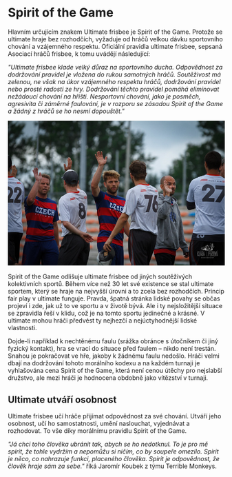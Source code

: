# Spirit of the Game

Hlavním určujícím znakem Ultimate frisbee je Spirit of the Game. Protože se ultimate hraje bez rozhodčích, vyžaduje od hráčů velkou dávku sportovního chování a vzájemného respektu. Oficiální pravidla ultimate frisbee, sepsaná Asociací hráčů frisbee, k tomu uvádějí následující:

*"Ultimate frisbee klade velký důraz na sportovního ducha. Odpovědnost za dodržování pravidel je vložena do rukou samotných hráčů. Soutěživost má zelenou, ne však na úkor vzájemného respektu hráčů, dodržování pravidel nebo prosté radosti ze hry. Dodržování těchto pravidel pomáhá eliminovat nežádoucí chování na hřišti. Nesportovní chování, jako je posměch, agresivita či záměrné faulování, je v rozporu se zásadou Spirit of the Game a žádný z hráčů se ho nesmí dopouštět."*

![](assets/img/pages/ultimate/2019_windmill_spirit.jpg)

Spirit of the Game odlišuje ultimate frisbee od jiných soutěživých kolektivních sportů. Během více než 30 let své existence se stal ultimate sportem, který se hraje na nejvyšší úrovni a to zcela bez rozhodčích. Princip fair play v ultimate funguje. Pravda, špatná stránka lidské povahy se občas projeví i zde, jak už to ve sportu a v životě bývá. Ale i ty nejsložitější situace se zpravidla řeší v klidu, což je na tomto sportu jedinečné a krásné. V ultimate mohou hráči předvést ty nejhezčí a nejúctyhodnější lidské vlastnosti.

Dojde-li například k nechtěnému faulu (srážka obránce s útočníkem či jiný fyzický kontakt), hra se vrací do situace před faulem – nikdo není trestán. Snahou je pokračovat ve hře, jakoby k žádnému faulu nedošlo. Hráči velmi dbají na dodržování tohoto morálního kodexu a na každém turnaji je vyhlašována cena Spirit of the Game, která není cenou útěchy pro nejslabší družstvo, ale mezi hráči je hodnocena obdobně jako vítězství v turnaji.

## Ultimate utváří osobnost

Ultimate frisbee učí hráče přijímat odpovědnost za své chování. Utváří jeho osobnost, učí ho samostatnosti, umění naslouchat, vyjednávat a rozhodovat. To vše díky morálnímu pravidlu Spirit of the Game.

*"Já chci toho člověka ubránit tak, abych se ho nedotknul. To je pro mě spirit, že tohle vydržím a nepomůžu si ničím, co by soupeře omezilo. Spirit je něco, co nahrazuje funkci, placeného člověka. Spirit je odpovědnost, že člověk hraje sám za sebe."* říká Jaromír Koubek z týmu Terrible Monkeys.
